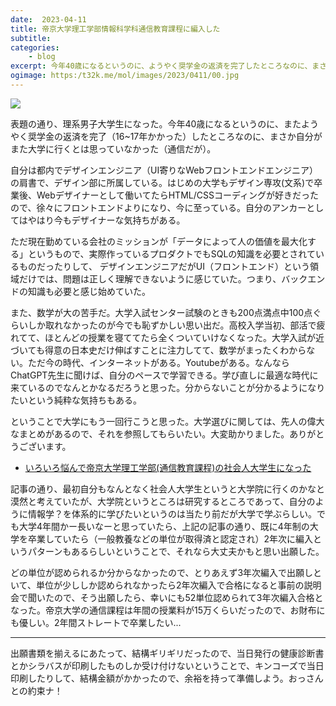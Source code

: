 ```yaml
---
date:  2023-04-11
title: 帝京大学理工学部情報科学科通信教育課程に編入した
subtitle: 
categories: 
    - blog
excerpt: 今年40歳になるというのに、ようやく奨学金の返済を完了したところなのに、まさか自分がまた大学に行くとは思っていなかった...
ogimage: https:/t32k.me/mol/images/2023/0411/00.jpg
---
```


![](/mol/images/2023/0411/00.jpg)

表題の通り、理系男子大学生になった。今年40歳になるというのに、またようやく奨学金の返済を完了（16~17年かかった）したところなのに、まさか自分がまた大学に行くとは思っていなかった（通信だが）。

自分は都内でデザインエンジニア（UI寄りなWebフロントエンドエンジニア）の肩書で、デザイン部に所属している。はじめの大学もデザイン専攻(文系)で卒業後、Webデザイナーとして働いてたらHTML/CSSコーディングが好きだったので、徐々にフロントエンドよりになり、今に至っている。自分のアンカーとしてはやはり今もデザイナーな気持ちがある。

ただ現在勤めている会社のミッションが「データによって人の価値を最大化する」というもので、実際作っているプロダクトでもSQLの知識を必要とされているものだったりして、
デザインエンジニアだがUI（フロントエンド）という領域だけでは、問題は正しく理解できないように感じていた。つまり、バックエンドの知識も必要と感じ始めていた。

また、数学が大の苦手だ。大学入試センター試験のときも200点満点中100点ぐらいしか取れなかったのが今でも恥ずかしい思い出だ。高校入学当初、部活で疲れてて、ほとんどの授業を寝ててたら全くついていけなくなった。大学入試が近づいても得意の日本史だけ伸ばすことに注力してて、数学がまったくわからない。ただ今の時代、インターネットがある。Youtubeがある。なんならChatGPT先生に聞けば、自分のペースで学習できる。学び直しに最適な時代に来ているのでなんとかなるだろうと思った。分からないことが分かるようになりたいという純粋な気持ちもある。

ということで大学にもう一回行こうと思った。大学選びに関しては、先人の偉大なまとめがあるので、それを参照してもらいたい。大変助かりました。ありがとうございます。

- [いろいろ悩んで帝京大学理工学部\(通信教育課程\)の社会人大学生になった](https://zenn.dev/gkz/articles/why-i-became-student)

記事の通り、最初自分もなんとなく社会人大学生というと大学院に行くのかなと漠然と考えていたが、大学院というところは研究するところであって、自分のように情報学？を体系的に学びたいというのは当たり前だが大学で学ぶらしい。でも大学4年間かー長いなーと思っていたら、上記の記事の通り、既に4年制の大学を卒業していたら（一般教養などの単位が取得済と認定され）2年次に編入というパターンもあるらしいということで、それなら大丈夫かもと思い出願した。

どの単位が認められるか分からなかったので、とりあえず3年次編入で出願しといて、単位が少ししか認められなかったら2年次編入で合格になると事前の説明会で聞いたので、そう出願したら、幸いにも52単位認められて3年次編入合格となった。帝京大学の通信課程は年間の授業料が15万くらいだったので、お財布にも優しい。2年間ストレートで卒業したい...

---

出願書類を揃えるにあたって、結構ギリギリだったので、当日発行の健康診断書とかシラバスが印刷したものしか受け付けないということで、キンコーズで当日印刷したりして、結構金額がかかったので、余裕を持って準備しよう。おっさんとの約束ナ！







